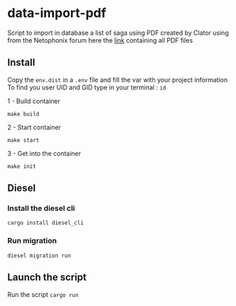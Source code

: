 # data-import-pdf

Script to import in database a list of saga using PDF created by Clator using from the Netophonix forum here the [link](https://forum.netophonix.com/ftopic17700.html) containing all PDF files

## Install

Copy the ```env.dist``` in a ```.env``` file and fill the var with your project information
To find you user UID and GID type in your terminal : ```id```

1 - Build container

```make build```

2 - Start container

```make start```

3 - Get into the container

``make init``

## Diesel 

### Install the diesel cli

```cargo install diesel_cli```

### Run migration 

```diesel migration run```

## Launch the script

Run the script
```cargo run```